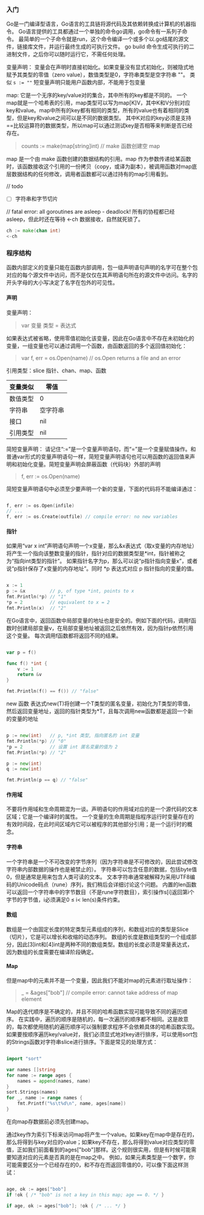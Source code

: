 ### 入门

Go是一门编译型语言，Go语言的工具链将源代码及其依赖转换成计算机的机器指令。
Go语言提供的工具都通过一个单独的命令go调用，go命令有一系列子命令。
最简单的一个子命令就是run，这个命令编译一个或多个以.go结尾的源文件，链接库文件，并运行最终生成的可执行文件。
go build 命令生成可执行的二进制文件，之后你可以随时运行它，不需任何处理。

变量声明：
变量会在声明时直接初始化。如果变量没有显式初始化，则被隐式地赋予其类型的零值（zero value），数值类型是0，字符串类型是空字符串 ""。 
类似 `s := ""`  短变量声明只能用户函数内部，不能用于包变量

map: 
它是一个无序的key/value对的集合，其中所有的key都是不同的。
一个map就是一个哈希表的引用，map类型可以写为map[K]V，其中K和V分别对应key和value。map中所有的key都有相同的类型，所有的value也有着相同的类型，但是key和value之间可以是不同的数据类型。
其中K对应的key必须是支持==比较运算符的数据类型，所以map可以通过测试key是否相等来判断是否已经存在。

> counts := make(map[string]int) // make 函数创建空 map

map 是一个由 make 函数创建的数据结构的引用。map 作为参数传递给某函数时，该函数接收这个引用的一份拷贝（copy，或译为副本），被调用函数对map底层数据结构的任何修改，调用者函数都可以通过持有的map引用看到。


// todo
- [ ] 字符串和字节切片


// fatal error: all goroutines are asleep - deadlock!
所有的协程都已经 asleep，但此时还在等待 <-ch 数据接收，自然就死锁了。

```go
ch := make(chan int)
<-ch
```


### 程序结构

函数内部定义的变量只能在函数内部调用，包一级声明语句声明的名字可在整个包对应的每个源文件中访问，而不是仅仅在其声明语句所在的源文件中访问。名字的开头字母的大小写决定了名字在包外的可见性。

#### 声明

变量声明：

> var 变量 类型 = 表达式

如果表达式被省略，使用零值初始化该变量，因此在Go语言中不存在未初始化的变量，一组变量也可以通过调用一个函数，由函数返回的多个返回值初始化：

> var f, err = os.Open(name) // os.Open returns a file and an error

引用类型：slice 指针、chan、map、函数

|  变量类似   | 零值  |
|  ----  | ----  |
| 数值类型  | 0 |
| 字符串  | 空字符串 |
| 接口  | nil |
| 引用类型  | nil |


简短变量声明：
请记住“:=”是一个变量声明语句，而“=”是一个变量赋值操作。和普通var形式的变量声明语句一样，简短变量声明语句也可以用函数的返回值来声明和初始化变量。简短变量声明会屏蔽函数（代码块）外部的声明

> f, err := os.Open(name)


简短变量声明语句中必须至少要声明一个新的变量，下面的代码将不能编译通过：

```go

f, err := os.Open(infile)
// ...
f, err := os.Create(outfile) // compile error: no new variables

```

#### 指针
如果用“var x int”声明语句声明一个x变量，那么&x表达式（取x变量的内存地址）将产生一个指向该整数变量的指针，指针对应的数据类型是*int，指针被称之为“指向int类型的指针”。
如果指针名字为p，那么可以说“p指针指向变量x”，或者说“p指针保存了x变量的内存地址”。同时 *p 表达式对应 p 指针指向的变量的值。

```go

x := 1
p := &x         // p, of type *int, points to x
fmt.Println(*p) // "1"
*p = 2          // equivalent to x = 2
fmt.Println(x)  // "2"

```

在Go语言中，返回函数中局部变量的地址也是安全的。例如下面的代码，调用f函数时创建局部变量v，在局部变量地址被返回之后依然有效，因为指针p依然引用这个变量。
每次调用f函数都将返回不同的结果。

```go

var p = f()

func f() *int {
    v := 1
    return &v
}

fmt.Println(f() == f()) // "false"

```

new 函数
表达式new(T)将创建一个T类型的匿名变量，初始化为T类型的零值，然后返回变量地址，返回的指针类型为*T，且每次调用new函数都是返回一个新的变量的地址

```go

p := new(int)   // p, *int 类型, 指向匿名的 int 变量
fmt.Println(*p) // "0"
*p = 2          // 设置 int 匿名变量的值为 2
fmt.Println(*p) // "2"

p := new(int)
q := new(int)

fmt.Println(p == q) // "false"
```

#### 作用域

不要将作用域和生命周期混为一谈。声明语句的作用域对应的是一个源代码的文本区域；它是一个编译时的属性。
一个变量的生命周期是指程序运行时变量存在的有效时间段，在此时间区域内它可以被程序的其他部分引用；是一个运行时的概念。

#### 字符串
一个字符串是一个不可改变的字节序列（因为字符串是不可修改的，因此尝试修改字符串内部数据的操作也是被禁止的）。
字符串可以包含任意的数据，包括byte值0，但是通常是用来包含人类可读的文本。
文本字符串通常被解释为采用UTF8编码的Unicode码点（rune）序列，我们稍后会详细讨论这个问题。
内置的len函数可以返回一个字符串中的字节数目（不是rune字符数目），索引操作s[i]返回第i个字节的字节值，i必须满足0 ≤ i< len(s)条件约束。

#### 数组

数组是一个由固定长度的特定类型元素组成的序列，和数组对应的类型是Slice（切片），它是可以增长和收缩的动态序列。
数组的长度是数组类型的一个组成部分，因此[3]int和[4]int是两种不同的数组类型。数组的长度必须是常量表达式，因为数组的长度需要在编译阶段确定。

#### Map

但是map中的元素并不是一个变量，因此我们不能对map的元素进行取址操作：

> _ = &ages["bob"] // compile error: cannot take address of map element

Map的迭代顺序是不确定的，并且不同的哈希函数实现可能导致不同的遍历顺序。
在实践中，遍历的顺序是随机的，每一次遍历的顺序都不相同。这是故意的，每次都使用随机的遍历顺序可以强制要求程序不会依赖具体的哈希函数实现。
如果要按顺序遍历key/value对，我们必须显式地对key进行排序，可以使用sort包的Strings函数对字符串slice进行排序。下面是常见的处理方式：

```go

import "sort"

var names []string
for name := range ages {
    names = append(names, name)
}
sort.Strings(names)
for _, name := range names {
    fmt.Printf("%s\t%d\n", name, ages[name])
}

```

在向map存数据前必须先创建map。

通过key作为索引下标来访问map将产生一个value。如果key在map中是存在的，那么将得到与key对应的value；如果key不存在，那么将得到value对应类型的零值，正如我们前面看到的ages["bob"]那样。这个规则很实用，但是有时候可能需要知道对应的元素是否真的是在map之中。
例如，如果元素类型是一个数字，你可能需要区分一个已经存在的0，和不存在而返回零值的0，可以像下面这样测试：

```go

age, ok := ages["bob"]
if !ok { /* "bob" is not a key in this map; age == 0. */ }

if age, ok := ages["bob"]; !ok { /* ... */ }

```

